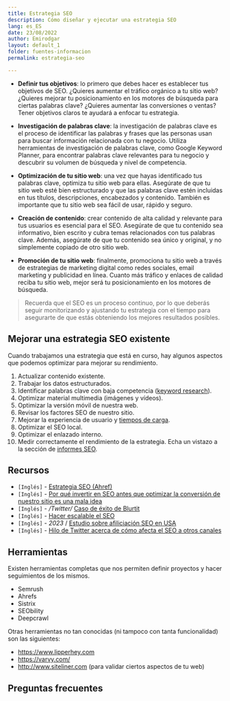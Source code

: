 ```yaml
---
title: Estrategia SEO
description: Cómo diseñar y ejecutar una estrategia SEO
lang: es_ES
date: 23/08/2022
author: Emirodgar
layout: default_1
folder: fuentes-informacion
permalink: estrategia-seo

---
```



- **Definir tus objetivos**: lo primero que debes hacer es establecer tus objetivos de SEO. ¿Quieres aumentar el tráfico orgánico a tu sitio web? ¿Quieres mejorar tu posicionamiento en los motores de búsqueda para ciertas palabras clave? ¿Quieres aumentar las conversiones o ventas? Tener objetivos claros te ayudará a enfocar tu estrategia.

- **Investigación de palabras clave**: la investigación de palabras clave es el proceso de identificar las palabras y frases que las personas usan para buscar información relacionada con tu negocio. Utiliza herramientas de investigación de palabras clave, como Google Keyword Planner, para encontrar palabras clave relevantes para tu negocio y descubrir su volumen de búsqueda y nivel de competencia.

- **Optimización de tu sitio web**: una vez que hayas identificado tus palabras clave, optimiza tu sitio web para ellas. Asegúrate de que tu sitio web esté bien estructurado y que las palabras clave estén incluidas en tus títulos, descripciones, encabezados y contenido. También es importante que tu sitio web sea fácil de usar, rápido y seguro.

- **Creación de contenido**: crear contenido de alta calidad y relevante para tus usuarios es esencial para el SEO. Asegúrate de que tu contenido sea informativo, bien escrito y cubra temas relacionados con tus palabras clave. Además, asegúrate de que tu contenido sea único y original, y no simplemente copiado de otro sitio web.

- **Promoción de tu sitio web**: finalmente, promociona tu sitio web a través de estrategias de marketing digital como redes sociales, email marketing y publicidad en línea. Cuanto más tráfico y enlaces de calidad reciba tu sitio web, mejor será tu posicionamiento en los motores de búsqueda.

> Recuerda que el SEO es un proceso continuo, por lo que deberás seguir monitorizando y ajustando tu estrategia con el tiempo para asegurarte de que estás obteniendo los mejores resultados posibles.


## Mejorar una estrategia SEO existente

Cuando trabajamos una estrategia que está en curso, hay algunos aspectos que podemos optimizar para mejorar su rendimiento.

 1. Actualizar contenido existente.
 2. Trabajar los datos estructurados.
 3. Identificar palabras clave con baja competencia ([keyword research](https://chuletaseo.com/keyword-research)).
 4. Optimizar material multimedia (imágenes y vídeos).
 5. Optimizar la versión móvil de nuestra web.
 6. Revisar los factores SEO de nuestro sitio.
 7. Mejorar la experiencia de usuario y [tiempos de carga](https://chuletaseo.com/optimizar-tiempo-carga).
 8. Optimizar el SEO local.
 9. Optimizar el enlazado interno.
 10. Medir correctamente el rendimiento de la estrategia. Echa un vistazo a la sección de [informes SEO](https://chuletaseo.com/informes-seo).


<section id="cs_recursos"></section>

## Recursos

- `[Inglés]` - [Estrategia SEO (Ahref)](https://ahrefs.com/blog/orchard-seo-strategy/)
- `[Inglés]` - [Por qué invertir en SEO antes que optimizar la conversión de nuestro sitio es una mala idea](https://lukecarthy.com/blog/why-investing-in-seo-without-first-optimising-conversion-is-a-poor-choice/)
- `[Inglés]` - */Twitter/* [Caso de éxito de Blurtit](https://twitter.com/timothyoshea/status/1623713741693980673)
- `[Inglés]` - [Hacer escalable el SEO](https://thegray.company/blog/scaling-seo-a-framework)
- `[Inglés]` - *2023* / [Estudio sobre afiliciación SEO en USA](https://detailed.com/affiliate-serps/)
- `[Inglés]` - [Hilo de Twitter acerca de cómo afecta el SEO a otros canales](https://twitter.com/carlhendy/status/1637783192089546755)



<section id="cs_herramientas"></section>

## Herramientas

Existen herramientas completas que nos permiten definir proyectos y hacer seguimientos de los mismos.

- Semrush
- Ahrefs
- Sistrix
- SEObility 
- Deepcrawl

Otras herramientas no tan conocidas (ni tampoco con tanta funcionalidad) son las siguientes:

- https://www.lipperhey.com
- https://varvy.com/
- http://www.siteliner.com (para validar ciertos aspectos de tu web)


<section id="cs_pr"></section>

## Preguntas frecuentes
